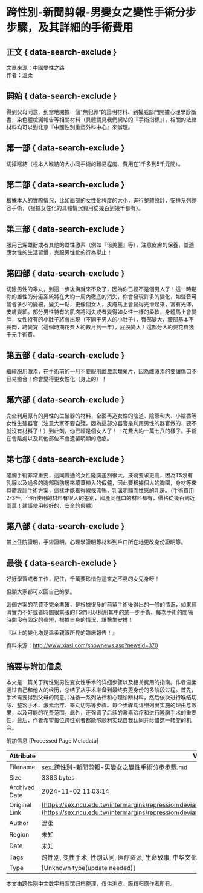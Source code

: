 # 跨性別-新聞剪報-男變女之變性手術分步步驟，及其詳細的手術費用

## 正文 { data-search-exclude }


文章來源：中國變性之路  
作者：溫柔  

## 開始 { data-search-exclude }

得到父母同意、到當地開據一個"無犯罪"的證明材料、到權威部門開據心理學診斷書，染色體檢測報告等相關材料（具體請見我們網站的『手術指標』），相關的法律材料均可以到北京『中國性別重塑外科中心』來辦理。

## 第一部 { data-search-exclude }

切掉喉結（視本人喉結的大小同手術的難易程度、費用在1千多到5千元間）。

## 第二部 { data-search-exclude }

根據本人的實際情況，比如面部的女性化程度的大小，進行整體設計，安排系列整容手術，（根據女性化的具體情況費用從幾百到幾千都有）。

## 第三部 { data-search-exclude }

服用己烯雌酚或者其他的雌性激素（例如『倍美麗』等），注意皮膚的保養，並適應女性的生活習慣，克服男性化的行為舉止！

## 第四部 { data-search-exclude }

切除男性的睾丸，到這一步後悔就來不及了，因為你已經不是個男人了！這一時期你的雄性的分泌系統將在大約一周內徹底的消失，你會發現許多的變化，如聲音可能會多少的變細，變尖一點，更像個女人，皮膚馬上會變得光滑起來，富有光澤，皮膚變細。部分男性特有的肌肉將消失或者變得如女性一樣的柔軟，身體馬上會變胖，女性特有的小肚子將會出現（不同于男人的小肚子），臀部變大，腰部基本不長肉，跨變寬（這個時期花費大約數月到一年），屁股變大！這部分大約要花費幾千元手術費。

## 第五部 { data-search-exclude }

繼續服用激素，在手術前的一月不要服用雌激素類藥片，因為雌激素的要讓傷口不容易癒合！你會變得更女性化（身上的）！

## 第六部 { data-search-exclude }

完全利用原有的男性的生殖器的材料，全面再造女性的陰道、陰蒂和大、小陰唇等女性生殖器官（注意大家不要自殘，因為這部分器官是利用男性的器官做的，要不就沒有材料了！）到此刻，你已經是個女人了！！花費大約一萬七八的樣子。手術在會陰處以及其他部位不會遺留明顯的疤痕。

## 第七部 { data-search-exclude }

隆胸手術非常重要，這同普通的女性隆胸差別很大，技術要求更高，因為TS沒有乳腺以及過多的胸部脂肪層來覆蓋植入的假體，因此要根據個人的胸圍，身材等來具體設計手術方案，這樣才能獲得線條流暢，乳溝明顯而性感的乳房。（手術費用2-3千，但所使用的材料有很大的差別，國產同進口的材料都有，價格從幾百到近兩萬！建議使用較好的，安全的假體）

## 第八部 { data-search-exclude }

帶上住院證明，手術證明。心理學證明等材料到戶口所在地更改身份證明等。

## 最後 { data-search-exclude }

好好學習或者工作，記住，千萬要珍惜你這來之不易的女兒身呀！

但願大家都可以圓自己的夢。

這個方案的花費不完全準確，是根據很多的前輩手術後得出的一般的情況，如果經濟實力不好或者時間很緊張的TS們可以採用其中的某一步手術、每次手術的間隔時間沒有固定的長短，根據自身的情況、讓醫生安排！

『以上的變化均是溫柔親眼所見的臨床報告！』

資料來源：<http://www.xiasl.com/shownews.asp?newsid=370>

## 摘要与附加信息

<!-- tcd_abstract -->
本文是一篇关于跨性别男性变女性手术的详细步骤以及相关费用的指南。作者温柔通过自己和他人的经历，总结了从手术准备到最终变更身份的多阶段过程。首先，手术需要得到父母的同意并准备一系列法律和心理诊断材料，然后依次进行喉结切除、整容手术、激素治疗、睾丸切除等步骤。每个步骤均详细列出实施的理由与效果，以及可能的花费范围。此外，还强调了后续的激素治疗和进行隆胸手术的重要性，最后，作者希望每位跨性别者都能够顺利实现自我认同并珍惜这一转变的机会。
<!-- tcd_abstract_end -->

附加信息 [Processed Page Metadata]

| Attribute       | Value                                  |
|-----------------|----------------------------------------|
| Filename        | sex_跨性別-新聞剪報-男變女之變性手術分步步驟.md                             |
| Size            | 3383 bytes                           |
| Archived Date   | 2024-11-02 11:03:14                             |
| Original Link   | [https://sex.ncu.edu.tw/intermargins/repression/deviant/transgender2/newsroom/newsroom_2_surgery19.html](https://sex.ncu.edu.tw/intermargins/repression/deviant/transgender2/newsroom/newsroom_2_surgery19.html)                       |
| Author          | 温柔                               |
| Region          | 未知                               |
| Date            | 未知                                 |
| Tags            | 跨性别, 变性手术, 性别认同, 医疗资源, 生命故事, 中华文化                                 |
| Type            | [Unknown type(update needed)]                                 |
<!-- tcd_table_end -->

本文由跨性别中文数字档案馆归档整理，仅供浏览。版权归原作者所有。
